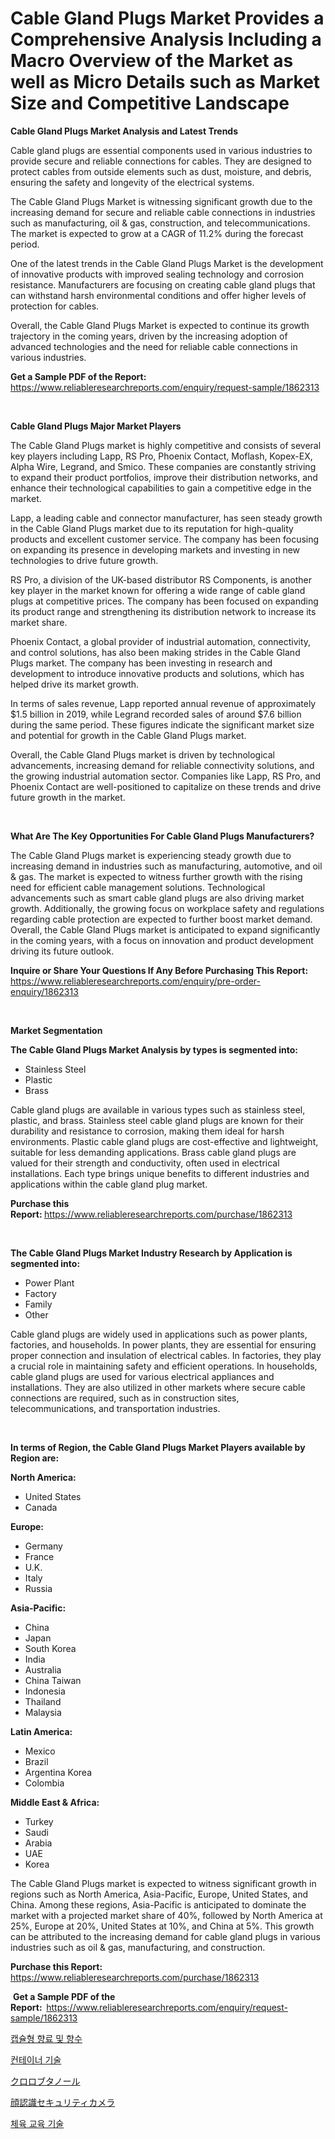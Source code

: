<p><h1>Cable Gland Plugs Market Provides a Comprehensive Analysis Including a Macro Overview of the Market as well as Micro Details such as Market Size and Competitive Landscape</h1></p><p><strong>Cable Gland Plugs Market Analysis and Latest Trends</strong></p>
<p><p>Cable gland plugs are essential components used in various industries to provide secure and reliable connections for cables. They are designed to protect cables from outside elements such as dust, moisture, and debris, ensuring the safety and longevity of the electrical systems.</p><p>The Cable Gland Plugs Market is witnessing significant growth due to the increasing demand for secure and reliable cable connections in industries such as manufacturing, oil & gas, construction, and telecommunications. The market is expected to grow at a CAGR of 11.2% during the forecast period.</p><p>One of the latest trends in the Cable Gland Plugs Market is the development of innovative products with improved sealing technology and corrosion resistance. Manufacturers are focusing on creating cable gland plugs that can withstand harsh environmental conditions and offer higher levels of protection for cables.</p><p>Overall, the Cable Gland Plugs Market is expected to continue its growth trajectory in the coming years, driven by the increasing adoption of advanced technologies and the need for reliable cable connections in various industries.</p></p>
<p><strong>Get a Sample PDF of the Report:&nbsp;</strong> <a href="https://www.reliableresearchreports.com/enquiry/request-sample/1862313">https://www.reliableresearchreports.com/enquiry/request-sample/1862313</a></p>
<p>&nbsp;</p>
<p><strong>Cable Gland Plugs Major Market Players</strong></p>
<p><p>The Cable Gland Plugs market is highly competitive and consists of several key players including Lapp, RS Pro, Phoenix Contact, Moflash, Kopex-EX, Alpha Wire, Legrand, and Smico. These companies are constantly striving to expand their product portfolios, improve their distribution networks, and enhance their technological capabilities to gain a competitive edge in the market.</p><p>Lapp, a leading cable and connector manufacturer, has seen steady growth in the Cable Gland Plugs market due to its reputation for high-quality products and excellent customer service. The company has been focusing on expanding its presence in developing markets and investing in new technologies to drive future growth.</p><p>RS Pro, a division of the UK-based distributor RS Components, is another key player in the market known for offering a wide range of cable gland plugs at competitive prices. The company has been focused on expanding its product range and strengthening its distribution network to increase its market share.</p><p>Phoenix Contact, a global provider of industrial automation, connectivity, and control solutions, has also been making strides in the Cable Gland Plugs market. The company has been investing in research and development to introduce innovative products and solutions, which has helped drive its market growth.</p><p>In terms of sales revenue, Lapp reported annual revenue of approximately $1.5 billion in 2019, while Legrand recorded sales of around $7.6 billion during the same period. These figures indicate the significant market size and potential for growth in the Cable Gland Plugs market.</p><p>Overall, the Cable Gland Plugs market is driven by technological advancements, increasing demand for reliable connectivity solutions, and the growing industrial automation sector. Companies like Lapp, RS Pro, and Phoenix Contact are well-positioned to capitalize on these trends and drive future growth in the market.</p></p>
<p>&nbsp;</p>
<p><strong>What Are The Key Opportunities For Cable Gland Plugs Manufacturers?</strong></p>
<p><p>The Cable Gland Plugs market is experiencing steady growth due to increasing demand in industries such as manufacturing, automotive, and oil & gas. The market is expected to witness further growth with the rising need for efficient cable management solutions. Technological advancements such as smart cable gland plugs are also driving market growth. Additionally, the growing focus on workplace safety and regulations regarding cable protection are expected to further boost market demand. Overall, the Cable Gland Plugs market is anticipated to expand significantly in the coming years, with a focus on innovation and product development driving its future outlook.</p></p>
<p><strong>Inquire or Share Your Questions If Any Before Purchasing This Report:</strong> <a href="https://www.reliableresearchreports.com/enquiry/pre-order-enquiry/1862313">https://www.reliableresearchreports.com/enquiry/pre-order-enquiry/1862313</a></p>
<p>&nbsp;</p>
<p><strong>Market Segmentation</strong></p>
<p><strong>The Cable Gland Plugs Market Analysis by types is segmented into:</strong></p>
<p><ul><li>Stainless Steel</li><li>Plastic</li><li>Brass</li></ul></p>
<p><p>Cable gland plugs are available in various types such as stainless steel, plastic, and brass. Stainless steel cable gland plugs are known for their durability and resistance to corrosion, making them ideal for harsh environments. Plastic cable gland plugs are cost-effective and lightweight, suitable for less demanding applications. Brass cable gland plugs are valued for their strength and conductivity, often used in electrical installations. Each type brings unique benefits to different industries and applications within the cable gland plug market.</p></p>
<p><strong>Purchase this Report:&nbsp;</strong><a href="https://www.reliableresearchreports.com/purchase/1862313">https://www.reliableresearchreports.com/purchase/1862313</a></p>
<p>&nbsp;</p>
<p><strong>The Cable Gland Plugs Market Industry Research by Application is segmented into:</strong></p>
<p><ul><li>Power Plant</li><li>Factory</li><li>Family</li><li>Other</li></ul></p>
<p><p>Cable gland plugs are widely used in applications such as power plants, factories, and households. In power plants, they are essential for ensuring proper connection and insulation of electrical cables. In factories, they play a crucial role in maintaining safety and efficient operations. In households, cable gland plugs are used for various electrical appliances and installations. They are also utilized in other markets where secure cable connections are required, such as in construction sites, telecommunications, and transportation industries.</p></p>
<p>&nbsp;</p>
<p><strong>In terms of Region, the Cable Gland Plugs Market Players available by Region are:</strong></p>
<p>
    <p> <strong> North America: </strong>
        <ul>
            <li>United States</li>
            <li>Canada</li>
        </ul>
        </p> 
    <p> <strong> Europe: </strong>
        <ul>
            <li>Germany</li>
            <li>France</li>
            <li>U.K.</li>
            <li>Italy</li>
            <li>Russia</li>
        </ul>
        </p> 
    <p> <strong> Asia-Pacific: </strong>
        <ul>
            <li>China</li>
            <li>Japan</li>
            <li>South Korea</li>
            <li>India</li>
            <li>Australia</li>
            <li>China Taiwan</li>
            <li>Indonesia</li>
            <li>Thailand</li>
            <li>Malaysia</li>
        </ul>
        </p> 
    <p> <strong> Latin America: </strong>
        <ul>
            <li>Mexico</li>
            <li>Brazil</li>
            <li>Argentina Korea</li>
            <li>Colombia</li>
        </ul>
        </p> 
    <p> <strong> Middle East & Africa: </strong>
        <ul>
            <li>Turkey</li>
            <li>Saudi</li>
            <li>Arabia</li>
            <li>UAE</li>
            <li>Korea</li>
        </ul>
    </p>
    </p>
<p><p>The Cable Gland Plugs market is expected to witness significant growth in regions such as North America, Asia-Pacific, Europe, United States, and China. Among these regions, Asia-Pacific is anticipated to dominate the market with a projected market share of 40%, followed by North America at 25%, Europe at 20%, United States at 10%, and China at 5%. This growth can be attributed to the increasing demand for cable gland plugs in various industries such as oil & gas, manufacturing, and construction.</p></p>
<p><strong>Purchase this Report: </strong><a href="https://www.reliableresearchreports.com/purchase/1862313">https://www.reliableresearchreports.com/purchase/1862313</a></p>
<p>&nbsp;<strong>Get a Sample PDF of the Report:&nbsp;&nbsp;</strong><a href="https://www.reliableresearchreports.com/enquiry/request-sample/1862313">https://www.reliableresearchreports.com/enquiry/request-sample/1862313</a></p>
<p><strong></strong></p>
<p><p><a href="https://github.com/RichardLueilwitz787/Market-Research-Report-List-1/blob/main/252113511550.md">캡슐형 향료 및 향수</a></p><p><a href="https://github.com/fredrickeglers/Market-Research-Report-List-1/blob/main/866316811549.md">컨테이너 기술</a></p><p><a href="https://medium.com/@coraltrout1923/%E3%82%AF%E3%83%AD%E3%83%AD%E3%83%96%E3%82%BF%E3%83%8E%E3%83%BC%E3%83%AB%E3%81%AE%E5%B8%82%E5%A0%B4%E8%A6%8F%E6%A8%A1-%E5%B8%82%E5%A0%B4%E5%B1%95%E6%9C%9B%E3%81%A8%E5%B8%82%E5%A0%B4%E4%BA%88%E6%B8%AC-2024%E5%B9%B4%E3%81%8B%E3%82%892031%E5%B9%B4-4d96da008116">クロロブタノール</a></p><p><a href="https://github.com/hwbcz413288296/Market-Research-Report-List-1/blob/main/814619312259.md">顔認識セキュリティカメラ</a></p><p><a href="https://medium.com/@abelusikowski95672023/%EC%B2%B4%EC%9C%A1-%EA%B5%90%EC%9C%A1-%EA%B8%B0%EC%88%A0-%EC%8B%9C%EC%9E%A5-%EB%8F%99%ED%96%A5-%EB%B0%8F-%EC%8B%9C%EC%9E%A5-%EB%B6%84%EC%84%9D%EC%9D%80-2024%EB%85%84%EB%B6%80%ED%84%B0-2031%EB%85%84%EA%B9%8C%EC%A7%80-%EC%98%88%EC%B8%A1%EB%90%A9%EB%8B%88%EB%8B%A4-317424a2be39">체육 교육 기술</a></p></p>
